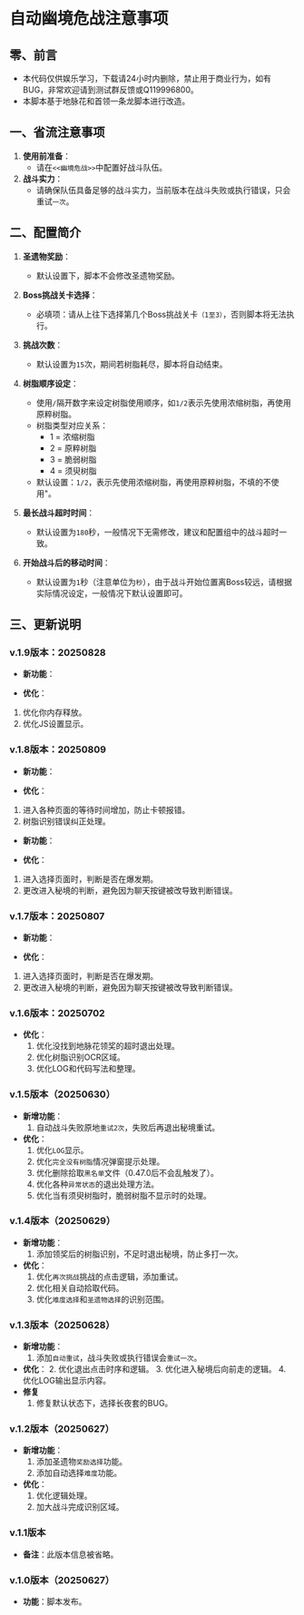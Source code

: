 # 自动幽境危战注意事项

## 零、前言

- 本代码仅供娱乐学习，下载请24小时内删除，禁止用于商业行为，如有BUG，非常欢迎请到测试群反馈或Q119996800。
- 本脚本基于地脉花和首领一条龙脚本进行改造。

## 一、省流注意事项

1. **使用前准备**：
   - 请在`<<幽境危战>>`中配置好战斗队伍。
3. **战斗实力**：
   - 请确保队伍具备足够的战斗实力，当前版本在战斗失败或执行错误，只会重试`一次`。

## 二、配置简介

1. **圣遗物奖励**：
   - 默认设置下，脚本不会修改圣遗物奖励。

2. **Boss挑战关卡选择**：
   - 必填项：请从上往下选择第几个Boss挑战关卡`（1至3）`，否则脚本将无法执行。

3. **挑战次数**：
   - 默认设置为`15`次，期间若树脂耗尽，脚本将自动结束。

4. **树脂顺序设定**：
   - 使用`/`隔开数字来设定树脂使用顺序，如`1/2`表示先使用浓缩树脂，再使用原粹树脂。
   - 树脂类型对应关系：
     - 1 = 浓缩树脂
     - 2 = 原粹树脂
     - 3 = 脆弱树脂
     - 4 = 须臾树脂
   - 默认设置：`1/2`，表示先使用浓缩树脂，再使用原粹树脂，不填的不使用"。

5. **最长战斗超时时间**：
   - 默认设置为`180`秒，一般情况下无需修改，建议和配置组中的战斗超时一致。

6. **开始战斗后的移动时间**：
   - 默认设置为`1`秒（注意单位为`秒`），由于战斗开始位置离Boss较远，请根据实际情况设定，一般情况下默认设置即可。

## 三、更新说明


### v.1.9版本：20250828

- **新功能**：

- **优化**：
1. 优化你内存释放。
2. 优化JS设置显示。

### v.1.8版本：20250809

- **新功能**：

- **优化**：
1. 进入各种页面的等待时间增加，防止卡顿报错。
2. 树脂识别错误纠正处理。


- **新功能**：

- **优化**：
1. 进入选择页面时，判断是否在爆发期。
2. 更改进入秘境的判断，避免因为聊天按键被改导致判断错误。


### v.1.7版本：20250807

- **新功能**：

- **优化**：
1. 进入选择页面时，判断是否在爆发期。
2. 更改进入秘境的判断，避免因为聊天按键被改导致判断错误。

### v.1.6版本：20250702

- **优化**：
  1. 优化没找到地脉花领奖的超时退出处理。
  2. 优化树脂识别OCR区域。
  3. 优化LOG和代码写法和整理。

### v.1.5版本（20250630）

- **新增功能**：
  1. 自动战斗失败原地`重试2次`，失败后再退出秘境重试。
- **优化**：
  1. 优化`LOG`显示。
  2. 优化`完全没有树脂`情况弹窗提示处理。
  3. 优化删除拾取`黑名单`文件（0.47.0后不会乱触发了）。
  4. 优化各种`异常状态`的退出处理方法。
  5. 优化当有须臾树脂时，脆弱树脂不显示时的处理。

### v.1.4版本（20250629）

- **新增功能**：
  1. 添加领奖后的树脂识别，不足时退出秘境，防止多打一次。
- **优化**：
  1. 优化`再次挑战`挑战的点击逻辑，添加重试。
  2. 优化相关自动拾取代码。
  3. 优化`难度选择`和`圣遗物选择`的识别范围。

### v.1.3版本（20250628）

- **新增功能**：
  1. 添加`自动重试`，战斗失败或执行错误会`重试一次`。
- **优化**：
  2. 优化退出点击时序和逻辑。
  3. 优化进入秘境后向前走的逻辑。
  4. 优化LOG输出显示内容。
- **修复**
  1. 修复默认状态下，选择长夜套的BUG。

### v.1.2版本（20250627）

- **新增功能**：
  1. 添加圣遗物`奖励选择`功能。
  2. 添加自动选择`难度`功能。
- **优化**：
  1. 优化逻辑处理。
  2. 加大战斗完成识别区域。

### v.1.1版本

- **备注**：此版本信息被省略。

### v.1.0版本（20250627）

- **功能**：脚本发布。